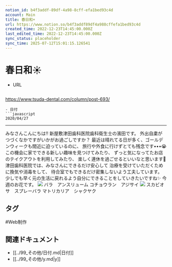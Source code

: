 ```yaml
---
notion_id: b4f3addf-89df-4a98-8cff-efa1bed93c4d
account: Main
title: 春日和☀️
url: https://www.notion.so/b4f3addf89df4a988cffefa1bed93c4d
created_time: 2022-12-23T14:45:00.000Z
last_edited_time: 2022-12-23T14:45:00.000Z
sync_status: placeholder
sync_time: 2025-07-12T15:01:15.126541
---
```

# 春日和☀️

- URL
  ```javascript
https://www.tsuda-dental.com/column/post-693/
  ```
- 日付
  ```javascript
2020/04/27
  ```
---
みなさんこんにちは‼️
新屋敷津田歯科医院歯科衛生士の濱田です。
外出自粛がつづくなかですがいかがお過ごしですか？
最近は晴れてる日が多く、ゴールデンウィークも間近に迫っているのに、
旅行や外食に行けずとても残念です•••😭
この機会に家でできる新しい趣味を見つけてみたり、
ずっと気になってたお店のテイクアウトを利用してみたり、
楽しく連休を過ごせるといいなと思います🌸
津田歯科医院では、みなさんにできるだけ安心して
治療を受けていただくために換気や消毒をして、
待合室でもできるだけ密集しないよう工夫しています。
少しでも早く元の生活に戻れるよう自分にできることをしていきたいですね✨
今週のお花です。
![](https://www.tsuda-dental.com/column/_data/contribute/images/693_1_18.jpeg)
バラ　アンスリューム
コチョウラン　アジサイ
![](https://www.tsuda-dental.com/column/_data/contribute/images/693_1_19.jpeg)
スカビオサ　スプレーバラ
マトリカリア　シャクヤク

## タグ

#Web制作 

## 関連ドキュメント

- [[../99_その他/日付.md|日付]]
- [[../99_その他/y.md|y]]
